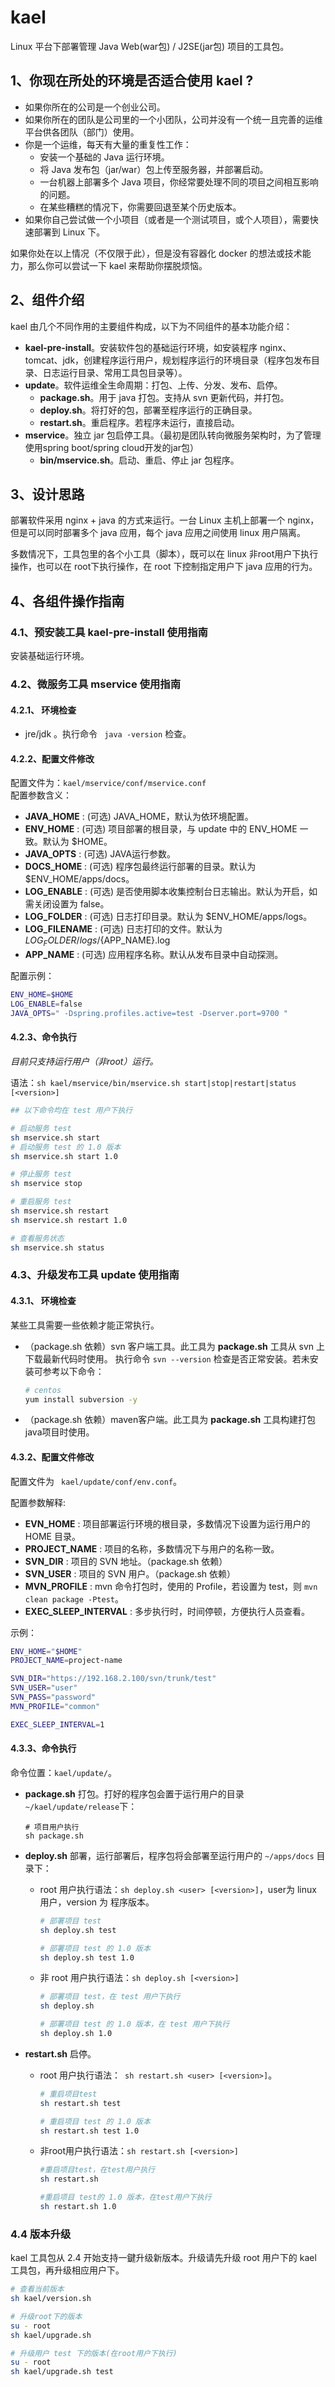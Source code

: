 # kael
Linux 平台下部署管理 Java Web(war包) / J2SE(jar包) 项目的工具包。


## 1、你现在所处的环境是否适合使用 kael ?
- 如果你所在的公司是一个创业公司。  
- 如果你所在的团队是公司里的一个小团队，公司并没有一个统一且完善的运维平台供各团队（部门）使用。
- 你是一个运维，每天有大量的重复性工作：
   - 安装一个基础的 Java 运行环境。
   - 将 Java 发布包（jar/war）包上传至服务器，并部署启动。
   - 一台机器上部署多个 Java 项目，你经常要处理不同的项目之间相互影响的问题。
   - 在某些糟糕的情况下，你需要回退至某个历史版本。
- 如果你自己尝试做一个小项目（或者是一个测试项目，或个人项目），需要快速部署到 Linux 下。

如果你处在以上情况（不仅限于此），但是没有容器化 docker 的想法或技术能力，那么你可以尝试一下 kael 来帮助你摆脱烦恼。


## 2、组件介绍
kael 由几个不同作用的主要组件构成，以下为不同组件的基本功能介绍：
- **kael-pre-install**。安装软件包的基础运行环境，如安装程序 nginx、tomcat、jdk，创建程序运行用户，规划程序运行的环境目录（程序包发布目录、日志运行目录、常用工具包目录等）。
- **update**。软件运维全生命周期：打包、上传、分发、发布、启停。
   - **package.sh**。用于 java 打包。支持从 svn 更新代码，并打包。
   - **deploy.sh**。将打好的包，部署至程序运行的正确目录。
   - **restart.sh**。重启程序。若程序未运行，直接启动。
- **mservice**。独立 jar 包启停工具。（最初是团队转向微服务架构时，为了管理使用spring boot/spring cloud开发的jar包）
   - **bin/mservice.sh**。启动、重启、停止 jar 包程序。


## 3、设计思路
部署软件采用 nginx + java 的方式来运行。一台 Linux 主机上部署一个 nginx，但是可以同时部署多个 java 应用，每个 java 应用之间使用 linux 用户隔离。

多数情况下，工具包里的各个小工具（脚本），既可以在 linux 非root用户下执行操作，也可以在 root下执行操作，在 root 下控制指定用户下 java 应用的行为。

## 4、各组件操作指南

### 4.1、预安装工具 kael-pre-install 使用指南
安装基础运行环境。

### 4.2、微服务工具 mservice 使用指南
#### 4.2.1、 环境检查
- jre/jdk 。执行命令 ` java -version` 检查。

#### 4.2.2、配置文件修改
配置文件为：`kael/mservice/conf/mservice.conf`  
配置参数含义：
- **JAVA_HOME** : (可选) JAVA_HOME，默认为依环境配置。
- **ENV_HOME** : (可选) 项目部署的根目录，与 update 中的 ENV_HOME 一致。默认为 $HOME。
- **JAVA_OPTS** : (可选) JAVA运行参数。
- **DOCS_HOME** : (可选) 程序包最终运行部署的目录。默认为 $ENV_HOME/apps/docs。
- **LOG_ENABLE** : (可选) 是否使用脚本收集控制台日志输出。默认为开启，如需关闭设置为 false。
- **LOG_FOLDER** : (可选) 日志打印目录。默认为 $ENV_HOME/apps/logs。
- **LOG_FILENAME** : (可选) 日志打印的文件。默认为 $LOG_FOLDER/logs/${APP_NAME}.log
- **APP_NAME** : (可选) 应用程序名称。默认从发布目录中自动探测。

配置示例：
   ```bash
   ENV_HOME=$HOME
   LOG_ENABLE=false
   JAVA_OPTS=" -Dspring.profiles.active=test -Dserver.port=9700 "
   ```

#### 4.2.3、命令执行
   *目前只支持运行用户（非root）运行。*  

语法：`sh kael/mservice/bin/mservice.sh start|stop|restart|status [<version>]`
   ```bash
   ## 以下命令均在 test 用户下执行

   # 启动服务 test
   sh mservice.sh start
   # 启动服务 test 的 1.0 版本
   sh mservice.sh start 1.0

   # 停止服务 test
   sh mservice stop

   # 重启服务 test
   sh mservice.sh restart
   sh mservice.sh restart 1.0

   # 查看服务状态
   sh mservice.sh status
   ```


### 4.3、升级发布工具 update 使用指南
#### 4.3.1、 环境检查
某些工具需要一些依赖才能正常执行。
- （package.sh 依赖）svn 客户端工具。此工具为 **package.sh** 工具从 svn 上下载最新代码时使用。 执行命令 ` svn --version ` 检查是否正常安装。若未安装可参考以下命令：
   ```bash
   # centos
   yum install subversion -y
   ```
- （package.sh 依赖）maven客户端。此工具为 **package.sh** 工具构建打包java项目时使用。

#### 4.3.2、配置文件修改
配置文件为 ` kael/update/conf/env.conf`。

配置参数解释:
- **EVN_HOME** : 项目部署运行环境的根目录，多数情况下设置为运行用户的 HOME 目录。
- **PROJECT_NAME** : 项目的名称，多数情况下与用户的名称一致。
- **SVN_DIR** : 项目的 SVN 地址。（package.sh 依赖）
- **SVN_USER** : 项目的 SVN 用户。（package.sh 依赖）
- **MVN_PROFILE** : mvn 命令打包时，使用的 Profile，若设置为 test，则 `mvn clean package -Ptest`。
- **EXEC_SLEEP_INTERVAL** : 多步执行时，时间停顿，方便执行人员查看。

示例：
   ```bash
   ENV_HOME="$HOME"
   PROJECT_NAME=project-name

   SVN_DIR="https://192.168.2.100/svn/trunk/test"
   SVN_USER="user"
   SVN_PASS="password"
   MVN_PROFILE="common"

   EXEC_SLEEP_INTERVAL=1
   ```

#### 4.3.3、命令执行
命令位置：`kael/update/`。

- **package.sh** 打包。打好的程序包会置于运行用户的目录 `~/kael/update/release`下：
   ```shell
   # 项目用户执行
   sh package.sh
   ```

- **deploy.sh** 部署，运行部署后，程序包将会部署至运行用户的 `~/apps/docs` 目录下：
   - root 用户执行语法：` sh deploy.sh <user> [<version>] `，user为 linux 用户，version 为 程序版本。
      ```bash
      # 部署项目 test
      sh deploy.sh test

      # 部署项目 test 的 1.0 版本
      sh deploy.sh test 1.0
      ```
   - 非 root 用户执行语法：`sh deploy.sh [<version>]`
      ```bash
      # 部署项目 test，在 test 用户下执行
      sh deploy.sh

      # 部署项目 test 的 1.0 版本，在 test 用户下执行
      sh deploy.sh 1.0
      ```

- **restart.sh** 启停。
   - root 用户执行语法：` sh restart.sh <user> [<version>]`。
      ```bash
      # 重启项目test
      sh restart.sh test

      # 重启项目 test 的 1.0 版本
      sh restart.sh test 1.0
      ```
   - 非root用户执行语法：`sh restart.sh [<version>]`
      ```bash
      #重启项目test，在test用户执行
      sh restart.sh

      #重启项目 test的 1.0 版本，在test用户下执行
      sh restart.sh 1.0
      ```


### 4.4 版本升级
kael 工具包从 2.4 开始支持一鍵升级新版本。升级请先升级 root 用户下的 kael 工具包，再升级相应用户下。

  ```bash
  # 查看当前版本
  sh kael/version.sh

  # 升级root下的版本
  su - root
  sh kael/upgrade.sh

  # 升级用户 test 下的版本(在root用户下执行)
  su - root
  sh kael/upgrade.sh test
  ```
